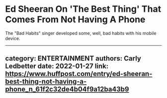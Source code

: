 # Ed Sheeran On 'The Best Thing' That Comes From Not Having A Phone

The "Bad Habits" singer developed some, well, bad habits with his mobile device.

---
category: ENTERTAINMENT
authors: Carly Ledbetter
date: 2022-01-27
link: https://www.huffpost.com/entry/ed-sheeran-best-thing-not-having-a-phone_n_61f2c32de4b04f9a12ba43b9
---

